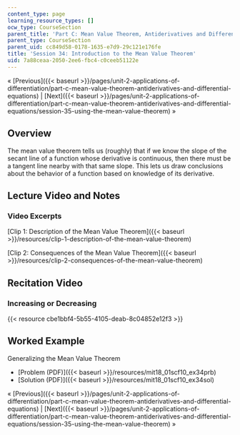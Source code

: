 ```yaml
---
content_type: page
learning_resource_types: []
ocw_type: CourseSection
parent_title: 'Part C: Mean Value Theorem, Antiderivatives and Differential Equations'
parent_type: CourseSection
parent_uid: cc849d58-0178-1635-e7d9-29c121e176fe
title: 'Session 34: Introduction to the Mean Value Theorem'
uid: 7a88ceaa-2050-2ee6-fbc4-c0ceeb51122e
---
```


« [Previous]({{< baseurl >}}/pages/unit-2-applications-of-differentiation/part-c-mean-value-theorem-antiderivatives-and-differential-equations) | [Next]({{< baseurl >}}/pages/unit-2-applications-of-differentiation/part-c-mean-value-theorem-antiderivatives-and-differential-equations/session-35-using-the-mean-value-theorem) »

Overview
--------

The mean value theorem tells us (roughly) that if we know the slope of the secant line of a function whose derivative is continuous, then there must be a tangent line nearby with that same slope. This lets us draw conclusions about the behavior of a function based on knowledge of its derivative.

Lecture Video and Notes
-----------------------

### Video Excerpts

[Clip 1: Description of the Mean Value Theorem]({{< baseurl >}}/resources/clip-1-description-of-the-mean-value-theorem)

[Clip 2: Consequences of the Mean Value Theorem]({{< baseurl >}}/resources/clip-2-consequences-of-the-mean-value-theorem)

Recitation Video
----------------

### Increasing or Decreasing

{{< resource cbe1bbf4-5b55-4105-deab-8c04852e12f3 >}}

Worked Example
--------------

Generalizing the Mean Value Theorem

*   [Problem (PDF)]({{< baseurl >}}/resources/mit18_01scf10_ex34prb)
*   [Solution (PDF)]({{< baseurl >}}/resources/mit18_01scf10_ex34sol)

« [Previous]({{< baseurl >}}/pages/unit-2-applications-of-differentiation/part-c-mean-value-theorem-antiderivatives-and-differential-equations) | [Next]({{< baseurl >}}/pages/unit-2-applications-of-differentiation/part-c-mean-value-theorem-antiderivatives-and-differential-equations/session-35-using-the-mean-value-theorem) »